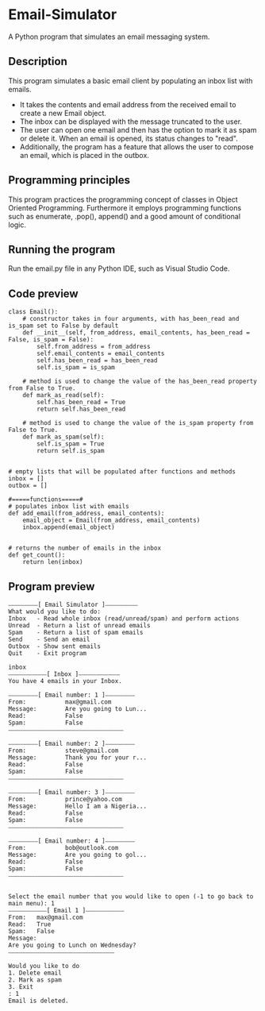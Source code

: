 # Email-Simulator
A Python program that simulates an email messaging system.

## Description
This program simulates a basic email client by populating an inbox list with emails.<br />
* It takes the contents and email address from the received email to create a new Email object.<br />
* The inbox can be displayed with the message truncated to the user.<br />
* The user can open one email and then has the option to mark it as spam or delete it. When an email is opened, its status changes to "read".<br />
* Additionally, the program has a feature that allows the user to compose an email, which is placed in the outbox.

## Programming principles
This program practices the programming concept of classes in Object Oriented Programming. Furthermore it employs programming functions such as enumerate, .pop(), append() and a good amount of conditional logic.

## Running the program
Run the email.py file in any Python IDE, such as Visual Studio Code.

## Code preview
```
class Email():
    # constructor takes in four arguments, with has_been_read and is_spam set to False by default
    def __init__(self, from_address, email_contents, has_been_read = False, is_spam = False):
        self.from_address = from_address
        self.email_contents = email_contents
        self.has_been_read = has_been_read
        self.is_spam = is_spam
    
    # method is used to change the value of the has_been_read property from False to True.
    def mark_as_read(self):
        self.has_been_read = True
        return self.has_been_read

    # method is used to change the value of the is_spam property from False to True.
    def mark_as_spam(self):
        self.is_spam = True
        return self.is_spam


# empty lists that will be populated after functions and methods
inbox = []
outbox = []

#=====functions=====#
# populates inbox list with emails
def add_email(from_address, email_contents):
    email_object = Email(from_address, email_contents)
    inbox.append(email_object)


# returns the number of emails in the inbox
def get_count():
    return len(inbox)
```

## Program preview
```
⎯⎯⎯⎯⎯⎯⎯⎯⎯⎯[ Email Simulator ]⎯⎯⎯⎯⎯⎯⎯⎯⎯⎯⎯
What would you like to do:
Inbox   - Read whole inbox (read/unread/spam) and perform actions
Unread  - Return a list of unread emails
Spam    - Return a list of spam emails
Send    - Send an email
Outbox  - Show sent emails
Quit    - Exit program

inbox
⎯⎯⎯⎯⎯⎯⎯⎯⎯⎯⎯⎯⎯[ Inbox ]⎯⎯⎯⎯⎯⎯⎯⎯⎯⎯⎯⎯⎯⎯
You have 4 emails in your Inbox.

⎯⎯⎯⎯⎯⎯⎯⎯⎯⎯[ Email number: 1 ]⎯⎯⎯⎯⎯⎯⎯⎯⎯⎯
From:           max@gmail.com
Message:        Are you going to Lun...
Read:           False
Spam:           False
⎯⎯⎯⎯⎯⎯⎯⎯⎯⎯⎯⎯⎯⎯⎯⎯⎯⎯⎯⎯⎯⎯⎯⎯⎯⎯⎯⎯⎯⎯⎯⎯⎯⎯⎯⎯⎯⎯⎯

⎯⎯⎯⎯⎯⎯⎯⎯⎯⎯[ Email number: 2 ]⎯⎯⎯⎯⎯⎯⎯⎯⎯⎯
From:           steve@gmail.com
Message:        Thank you for your r...
Read:           False
Spam:           False
⎯⎯⎯⎯⎯⎯⎯⎯⎯⎯⎯⎯⎯⎯⎯⎯⎯⎯⎯⎯⎯⎯⎯⎯⎯⎯⎯⎯⎯⎯⎯⎯⎯⎯⎯⎯⎯⎯⎯

⎯⎯⎯⎯⎯⎯⎯⎯⎯⎯[ Email number: 3 ]⎯⎯⎯⎯⎯⎯⎯⎯⎯⎯
From:           prince@yahoo.com
Message:        Hello I am a Nigeria...
Read:           False
Spam:           False
⎯⎯⎯⎯⎯⎯⎯⎯⎯⎯⎯⎯⎯⎯⎯⎯⎯⎯⎯⎯⎯⎯⎯⎯⎯⎯⎯⎯⎯⎯⎯⎯⎯⎯⎯⎯⎯⎯⎯

⎯⎯⎯⎯⎯⎯⎯⎯⎯⎯[ Email number: 4 ]⎯⎯⎯⎯⎯⎯⎯⎯⎯⎯
From:           bob@outlook.com
Message:        Are you going to gol...
Read:           False
Spam:           False
⎯⎯⎯⎯⎯⎯⎯⎯⎯⎯⎯⎯⎯⎯⎯⎯⎯⎯⎯⎯⎯⎯⎯⎯⎯⎯⎯⎯⎯⎯⎯⎯⎯⎯⎯⎯⎯⎯⎯


Select the email number that you would like to open (-1 to go back to main menu): 1
⎯⎯⎯⎯⎯⎯⎯⎯⎯⎯⎯⎯⎯[ Email 1 ]⎯⎯⎯⎯⎯⎯⎯⎯⎯⎯⎯⎯⎯
From:   max@gmail.com
Read:   True
Spam:   False
Message:
Are you going to Lunch on Wednesday?
⎯⎯⎯⎯⎯⎯⎯⎯⎯⎯⎯⎯⎯⎯⎯⎯⎯⎯⎯⎯⎯⎯⎯⎯⎯⎯⎯⎯⎯⎯⎯⎯⎯⎯⎯⎯

Would you like to do
1. Delete email
2. Mark as spam
3. Exit
: 1
Email is deleted.
```
